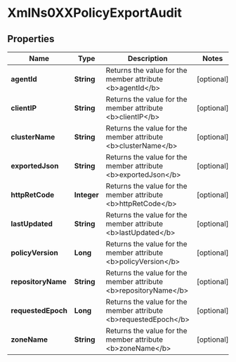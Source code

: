 
# XmlNs0XXPolicyExportAudit

## Properties
Name | Type | Description | Notes
------------ | ------------- | ------------- | -------------
**agentId** | **String** | Returns the value for the member attribute &lt;b&gt;agentId&lt;/b&gt; |  [optional]
**clientIP** | **String** | Returns the value for the member attribute &lt;b&gt;clientIP&lt;/b&gt; |  [optional]
**clusterName** | **String** | Returns the value for the member attribute &lt;b&gt;clusterName&lt;/b&gt; |  [optional]
**exportedJson** | **String** | Returns the value for the member attribute &lt;b&gt;exportedJson&lt;/b&gt; |  [optional]
**httpRetCode** | **Integer** | Returns the value for the member attribute &lt;b&gt;httpRetCode&lt;/b&gt; |  [optional]
**lastUpdated** | **String** | Returns the value for the member attribute &lt;b&gt;lastUpdated&lt;/b&gt; |  [optional]
**policyVersion** | **Long** | Returns the value for the member attribute &lt;b&gt;policyVersion&lt;/b&gt; |  [optional]
**repositoryName** | **String** | Returns the value for the member attribute &lt;b&gt;repositoryName&lt;/b&gt; |  [optional]
**requestedEpoch** | **Long** | Returns the value for the member attribute &lt;b&gt;requestedEpoch&lt;/b&gt; |  [optional]
**zoneName** | **String** | Returns the value for the member attribute &lt;b&gt;zoneName&lt;/b&gt; |  [optional]



